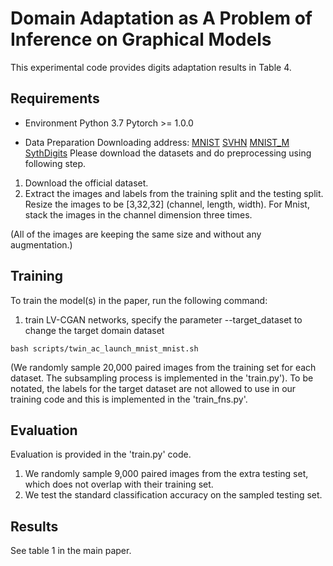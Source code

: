 


# Domain Adaptation as A Problem of Inference on Graphical Models

This experimental code provides digits adaptation results in Table 4.

## Requirements
* Environment
Python 3.7
Pytorch >= 1.0.0

* Data Preparation
Downloading address: [MNIST](http://yann.lecun.com/exdb/mnist/index.html) [SVHN](http://ufldl.stanford.edu/housenumbers/) [MNIST\_M](http://yaroslav.ganin.net/) [SythDigits](http://yaroslav.ganin.net/)
Please download the datasets and do preprocessing using following step.

1. Download the official dataset.
2. Extract the images and labels from the training split and the testing split. Resize the images to be [3,32,32] (channel, length, width). For Mnist, stack the images in the channel dimension three times.

(All of the images are keeping the same size and without any augmentation.)

## Training

To train the model(s) in the paper,  run the following command:
1. train LV-CGAN networks, specify the parameter --target_dataset to change the target domain dataset
```
bash scripts/twin_ac_launch_mnist_mnist.sh
```
(We randomly sample 20,000 paired images from the training set for each dataset. The subsampling process is implemented in the 'train.py'). To be notated, the labels for the target dataset are not allowed to use in our training code and this is implemented in the 'train_fns.py'.

## Evaluation
Evaluation is provided in the 'train.py' code.

1. We randomly sample 9,000 paired images from the extra testing set, which does not overlap with their training set.
2. We test the standard classification accuracy on the sampled testing set.

## Results
See table 1 in the main paper.